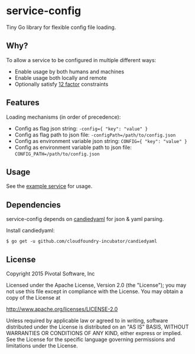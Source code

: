 # service-config

Tiny Go library for flexible config file loading.

## Why?

To allow a service to be configured in multiple different ways:
- Enable usage by both humans and machines
- Enable usage both locally and remote
- Optionally satisfy [12 factor](http://12factor.net/) constraints

## Features

Loading mechanisms (in order of precedence):
- Config as flag json string: `-config={ "key": "value" }`
- Config as flag path to json file: `-configPath=/path/to/config.json`
- Config as environment variable json string: `CONFIG={ "key": "value" }`
- Config as environment variable path to json file: `CONFIG_PATH=/path/to/config.json`

## Usage

See the [example service](examples/test_service.go) for usage.

## Dependencies

service-config depends on [candiedyaml](https://github.com/cloudfoundry-incubator/candiedyaml) for json & yaml parsing.

Install candiedyaml:

```
$ go get -u github.com/cloudfoundry-incubator/candiedyaml
```

## License

Copyright 2015 Pivotal Software, Inc

Licensed under the Apache License, Version 2.0 (the "License");
you may not use this file except in compliance with the License.
You may obtain a copy of the License at

   http://www.apache.org/licenses/LICENSE-2.0

Unless required by applicable law or agreed to in writing, software
distributed under the License is distributed on an "AS IS" BASIS,
WITHOUT WARRANTIES OR CONDITIONS OF ANY KIND, either express or implied.
See the License for the specific language governing permissions and
limitations under the License.
